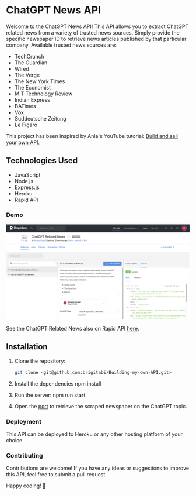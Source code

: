 # ChatGPT News API

Welcome to the ChatGPT News API! This API allows you to extract ChatGPT related news from a variety of trusted news sources. Simply provide the specific newspaper ID to retrieve news articles published by that particular company. Available trusted news sources are: 
- TechCrunch
- The Guardian
- Wired
- The Verge
- The New York Times
- The Economist
- MIT Technology Review
- Indian Express
- BATimes
- Vox
- Suddeutsche Zeitung
- Le Figaro

This project has been inspired by Ania's YouTube tutorial: [Build and sell your own API](https://www.youtube.com/watch?v=GK4Pl-GmPHk&t=2). 

## Technologies Used

- JavaScript
- Node.js
- Express.js
- Heroku
- Rapid API

### Demo 

![ChatGPT Related News API](public/MyFirstAPI.png)

See the ChatGPT Related News also on Rapid API [here](https://rapidapi.com/brigitabizjak05/api/chatgpt-related-news/).

## Installation

1. Clone the repository:
   ```bash
   git clone <git@github.com:brigitabi/Building-my-own-API.git>

2. Install the dependencies 
   npm install

3. Run the server: 
    npm run start

4. Open the [port](http://localhost:8090/news) to retrieve the scraped newspaper on the ChatGPT topic. 

### Deployment

This API can be deployed to Heroku or any other hosting platform of your choice. 

### Contributing 
Contributions are welcome! If you have any ideas or suggestions to improve this API, feel free to submit a pull request.

Happy coding! 🚀

